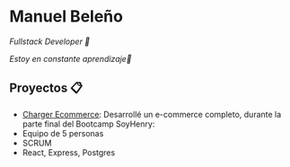 # Manuel Beleño

_Fullstack Developer 🚀_

_Estoy en constante aprendizaje🌱_

## Proyectos 📋

- [Charger Ecommerce](https://github.com/msebass1/charger-ecommerce): Desarrollé un e-commerce completo, durante la parte final del Bootcamp SoyHenry:
- Equipo de 5 personas
- SCRUM
- React, Express, Postgres 

<!--
**msebass1/msebass1** is a ✨ _special_ ✨ repository because its `README.md` (this file) appears on your GitHub profile.

Here are some ideas to get you started:

- 🔭 I’m currently working on ...
- 🌱 I’m currently learning ...
- 👯 I’m looking to collaborate on ...
- 🤔 I’m looking for help with ...
- 💬 Ask me about ...
- 📫 How to reach me: ...
- 😄 Pronouns: ...
- ⚡ Fun fact: ...
-->
